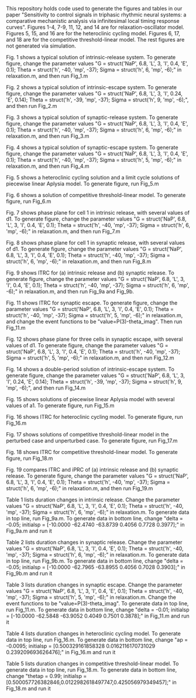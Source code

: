 This repository holds code used to generate the figures and tables in our paper "Sensitivity to control signals in triphasic rhythmic neural systems: a comparative mechanistic analysis via infinitesimal local timing response curves". Figures 1-4, 7-9, 11, 12, and 14 are for relaxation-oscillator model. Figures 5, 15, and 16 are for the heteroclinic cycling model. Figures 6, 17, and 18 are for the competitive threshold-linear model. The rest figures are not generated via simulation.

Fig. 1 shows a typical solution of intrinsic-release system. To generate figure, change the parameter values "G = struct('NaP', 6.8, 'L', 3, 'I', 0.4, 'E', 0.1); Theta = struct('h', -40, 'mp', -37); Sigma = struct('h', 6, 'mp', -6);" in relaxation.m, and then run Fig_1.m

Fig. 2 shows a typical solution of intrinsic-escape system. To generate figure, change the parameter values "G = struct('NaP', 6.8, 'L', 3, 'I', 0.24, 'E', 0.14); Theta = struct('h', -39, 'mp', -37); Sigma = struct('h', 9, 'mp', -6);", and then run Fig_2.m

Fig. 3 shows a typical solution of synaptic-release system. To generate figure, change the parameter values "G = struct('NaP', 6.8, 'L', 3, 'I', 0.4, 'E', 0.1); Theta = struct('h', -40, 'mp', -37); Sigma = struct('h', 6, 'mp', -6);" in relaxation.m, and then run Fig_3.m

Fig. 4 shows a typical solution of synaptic-escape system. To generate figure, change the parameter values "G = struct('NaP', 6.8, 'L', 3, 'I', 0.4, 'E', 0.1); Theta = struct('h', -40, 'mp', -37); Sigma = struct('h', 5, 'mp', -6);" in relaxation.m, and then run Fig_4.m

Fig. 5 shows a heteroclinic cycling solution and a limit cycle solutions of piecewise linear Aplysia model. To generate figure, run Fig_5.m

Fig. 6 shows a solution of competitive threshold-linear model. To generate figure, run Fig_6.m

Fig. 7 shows phase plane for cell 1 in intrinsic release, with several values of d1. To generate figure, change the parameter values "G = struct('NaP', 6.8, 'L', 3, 'I', 0.4, 'E', 0.1); Theta = struct('h', -40, 'mp', -37); Sigma = struct('h', 6, 'mp', -6);" in relaxation.m, and then run Fig_7.m

Fig. 8 shows phase plane for cell 1 in synaptic release, with several values of d1. To generate figure, change the parameter values "G = struct('NaP', 6.8, 'L', 3, 'I', 0.4, 'E', 0.1); Theta = struct('h', -40, 'mp', -37); Sigma = struct('h', 6, 'mp', -6);" in relaxation.m, and then run Fig_8.m

Fig. 9 shows lTRC for (a) intrinsic release and (b) synaptic release. To generate figure, change the parameter values "G = struct('NaP', 6.8, 'L', 3, 'I', 0.4, 'E', 0.1); Theta = struct('h', -40, 'mp', -37); Sigma = struct('h', 6, 'mp', -6);" in relaxation.m, and then run Fig_9a and Fig_9b.

Fig. 11 shows lTRC for synaptic escape. To generate figure, change the parameter values "G = struct('NaP', 6.8, 'L', 3, 'I', 0.4, 'E', 0.1); Theta = struct('h', -40, 'mp', -37); Sigma = struct('h', 5, 'mp', -6);" in relaxation.m, and change the event functions to be "value=P(3)-theta_imag". Then run Fig_11.m

Fig. 12 shows phase plane for three cells in synaptic escape, with several values of d1. To generate figure, change the parameter values "G = struct('NaP', 6.8, 'L', 3, 'I', 0.4, 'E', 0.1); Theta = struct('h', -40, 'mp', -37); Sigma = struct('h', 5, 'mp', -6);" in relaxation.m, and then run Fig_12.m

Fig. 14 shows a double-period solution of intrinsic-escape system.  To generate figure, change the parameter values "G = struct('NaP', 6.8, 'L', 3, 'I', 0.24, 'E', 0.14); Theta = struct('h', -39, 'mp', -37); Sigma = struct('h', 9, 'mp', -6);", and then run Fig_14.m

Fig. 15 shows solutions of piecewise linear Aplysia model with several values of a1. To generate figure, run Fig_15.m

Fig. 16 shows lTRC for heteroclinic cycling model. To generate figure, run Fig_16.m

Fig. 17 shows solutions of competitive threshold-linear model in the perturbed case and unperturbed case. To generate figure, run Fig_17.m

Fig. 18 shows lTRC for competitive threshold-linear model. To generate figure, run Fig_18.m

Fig. 19 compares lTRC and iPRC of (a) intrinsic release and (b) synaptic release. To generate figure, change the parameter values "G = struct('NaP', 6.8, 'L', 3, 'I', 0.4, 'E', 0.1); Theta = struct('h', -40, 'mp', -37); Sigma = struct('h', 6, 'mp', -6);" in relaxation.m, and then run Fig_19.m

Table 1 lists duration changes in intrinsic release. Change the parameter values "G = struct('NaP', 6.8, 'L', 3, 'I', 0.4, 'E', 0.1); Theta = struct('h', -40, 'mp', -37); Sigma = struct('h', 6, 'mp', -6);" in relaxation.m. To generate data in top line, run Fig_9a.m. To generate data in bottom line, change "delta = -0.05; initialsp = [-10.0000  -62.4740  -63.8739    0.4056    0.7728    0.3977];" in Fig_9a.m and run it

Table 2 lists duration changes in synaptic release. Change the parameter values "G = struct('NaP', 6.8, 'L', 3, 'I', 0.4, 'E', 0.1); Theta = struct('h', -40, 'mp', -37); Sigma = struct('h', 6, 'mp', -6);" in relaxation.m. To generate data in top line, run Fig_9b.m. To generate data in bottom line, change "delta = -0.05; initialsp = [-10.0000  -62.7965  -63.8955    0.4056    0.7028    0.3903];" in Fig_9b.m and run it

Table 3 lists duration changes in synaptic escape. Change the parameter values "G = struct('NaP', 6.8, 'L', 3, 'I', 0.4, 'E', 0.1); Theta = struct('h', -40, 'mp', -37); Sigma = struct('h', 5, 'mp', -6);" in relaxation.m. Change the event functions to be "value=P(3)-theta_imag". To generate data in top line, run Fig_11.m. To generate data in bottom line, change "delta = -0.01; initialsp = [-10.0000  -62.5848  -63.9052    0.4049    0.7501    0.3878];" in Fig_11.m and run it

Table 4 lists duration changes in heteroclinic cycling model. To generate data in top line, run Fig_16.m. To generate data in bottom line, change "ap = -0.0095; initialsp = [0.500329161858328 0.0162116170731029 0.239209693626476];" in Fig_16.m and run it

Table 5 lists duration changes in competitive threshold-linear model. To generate data in top line, run Fig_18.m. To generate data in bottom line, change "thetap = 0.99; initialsp = [0.500057726382846,0.0122982618497747,0.425056979349457];" in Fig_18.m and run it
